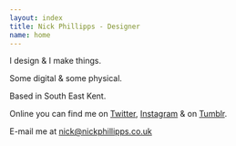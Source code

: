 ```yaml
---
layout: index
title: Nick Phillipps - Designer
name: home
---
```

<section id="what">
	<p>I design & I make things.</p>
	<p>Some digital & some physical.</p>
</section>
<section id="where">
	<p>Based in South East Kent.</p>
	<p>Online you can find me on <a href="https://twitter.com/nickphillipps">Twitter</a>, <a href="http://instagram.com/nickphillipps">Instagram</a> & on <a href="http://nickphillipps.tumblr.com/">Tumblr</a>.</p>
</section>	
<aside>
	<p>E-mail me at <a href="mailto:nick@nickphillipps.co.uk">nick@nickphillipps.co.uk</a></p>
</aside>

